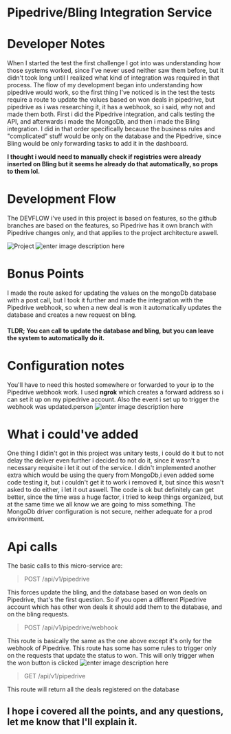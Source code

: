 

# Pipedrive/Bling Integration Service

# Developer Notes
When I started the test the first challenge I got into was understanding how those systems worked, since I've never used neither saw them before, but it didn't took long until I realized what kind of integration was required in that process.
The flow of my development began into understanding how pipedrive would work, so the first thing I've noticed is in the test the tests require a route to update the values based on won deals in pipedrive, but pipedrive as i was researching it, it has a webhook, so i said, why not and made them both.
First i did the Pipedrive integration, and calls testing the API, and afterwards i made the MongoDb, and then i made the Bling integration. I did in that order specifically because the business rules and "complicated" stuff would be only on the database and the Pipedrive, since Bling would be only forwarding tasks to add it in the dashboard.

**I thought i would need to manually check if registries were already inserted on Bling but it seems he already do that automatically, so props to them lol.**

# Development Flow
The DEVFLOW i've used in this project is based on features, so the github branches are based on the features, so Pipedrive has it own branch with Pipedrive changes only, and that applies to the project architecture aswell.

![Project](https://i.snipboard.io/ZFudXR.jpg)
![enter image description here](https://i.snipboard.io/z9y5gw.jpg)
# Bonus Points
I made the route asked for updating the values on the mongoDb database with a post call, but I took it further and made the integration with the Pipedrive webhook, so when a new deal is won it automatically updates the database and creates a new request on bling.

#### TLDR; You can call to update the database and bling, but you can leave the system to automatically do it.

# Configuration notes
You'll have to need this hosted somewhere or forwarded to your ip to the Pipedrive webhook work.
I used **ngrok** which creates a forward address so i can set it up on my pipedrive account.
Also the event i set up to trigger the webhook was updated.person
![enter image description here](https://snipboard.io/ZPYXRE.jpg)

# What i could've added
One thing I didin't got in this project was unitary tests, i could do it but to not delay the deliver even further i decided to not do it, since it wasn't a necessary requisite i let it out of the service.
I didn't implemented another extra which would be using the query from MongoDb,i even added some code testing it, but i couldn't get it to work i removed it, but since this wasn't asked to do either, i let it out aswell.
The code is ok but definitely can get better, since the time was a huge factor, i tried to keep things organized, but at the same time we all know we are going to miss something.
The MongoDb driver configuration is not secure, neither adequate for a prod environment.

# Api calls
The basic calls to this micro-service are:

> POST /api/v1/pipedrive

 This forces update the bling, and the database based on won deals on Pipedrive, that's the first question.
 So if you open a different Pipedrive account which has other won deals it should add them to the database, and on the bling requests.

> POST /api/v1/pipedrive/webhook

This route is basically the same as the one above except it's only for the webhook of Pipedrive.
This route has some has some rules to trigger only on the requests that update the status to won.
This will only trigger when the won button is clicked
![enter image description here](https://i.snipboard.io/mfkij2.jpg)

> GET /api/v1/pipedrive

This route will return all the deals registered on the database

## I hope i covered all the points, and any questions, let me know that I'll explain it.

